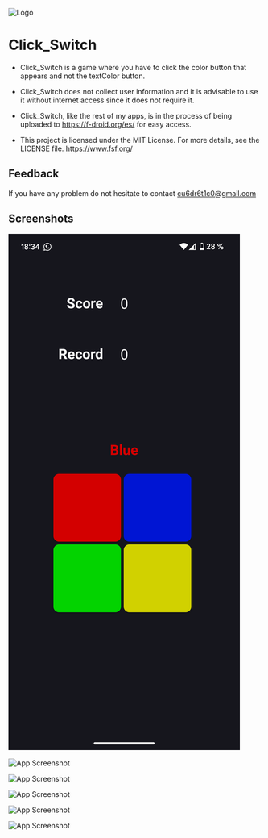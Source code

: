 
![Logo](https://is1-ssl.mzstatic.com/image/thumb/Purple126/v4/32/2a/a3/322aa3f7-cf3f-ec28-6700-c1a56411d8fd/AppIcon-0-0-1x_U007emarketing-0-0-0-7-0-0-sRGB-0-0-0-GLES2_U002c0-512MB-85-220-0-0.png/100x0w.webp)


# Click_Switch

- Click_Switch is a game where you have to click the color button that appears and not the textColor button.

- Click_Switch does not collect user information and it is advisable to use it without internet access since it does not require it.

- Click_Switch, like the rest of my apps, is in the process of being uploaded to https://f-droid.org/es/ for easy access.

- This project is licensed under the MIT License. For more details, see the LICENSE file. https://www.fsf.org/


## Feedback

If you have any problem do not hesitate to contact cu6dr6t1c0@gmail.com


## Screenshots

![App Screenshot](app/Image/Image_1.png)

![App Screenshot](https://mail.google.com/mail/u/0?ui=2&ik=20c34f6808&attid=0.2&permmsgid=msg-a:r5495504968623884136&th=190d6261cd6c4ef5&view=att&disp=safe&realattid=190d6260e031ddeda135)

![App Screenshot](https://mail.google.com/mail/u/0?ui=2&ik=20c34f6808&attid=0.4&permmsgid=msg-a:r5495504968623884136&th=190d6261cd6c4ef5&view=att&disp=safe&realattid=190d6260e0349da35b26)

![App Screenshot](https://mail.google.com/mail/u/0?ui=2&ik=20c34f6808&attid=0.3&permmsgid=msg-a:r5495504968623884136&th=190d6261cd6c4ef5&view=att&disp=safe&realattid=190d6260e034bffca591)

![App Screenshot](https://mail.google.com/mail/u/0?ui=2&ik=20c34f6808&attid=0.5&permmsgid=msg-a:r5495504968623884136&th=190d6261cd6c4ef5&view=att&disp=safe&realattid=190d6260e031c3818f54)

![App Screenshot](https://mail.google.com/mail/u/0?ui=2&ik=20c34f6808&attid=0.6&permmsgid=msg-a:r5495504968623884136&th=190d6261cd6c4ef5&view=att&disp=safe&realattid=190d6260e031be38bef3)


